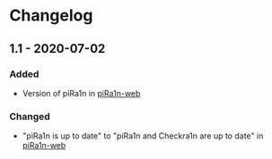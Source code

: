 # Changelog

## 1.1 - 2020-07-02
### Added
- Version of piRa1n in [piRa1n-web](https://github.com/raspberryenvoie/piRa1n-web)
### Changed
- "piRa1n is up to date" to "piRa1n and Checkra1n are up to date" in [piRa1n-web](https://github.com/raspberryenvoie/piRa1n-web)
